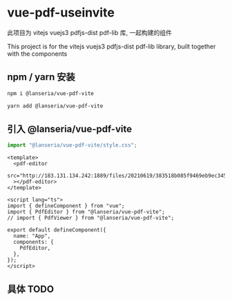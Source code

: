 # vue-pdf-useinvite

此项目为 vitejs vuejs3 pdfjs-dist pdf-lib 库, 一起构建的组件

This project is for the vitejs vuejs3 pdfjs-dist pdf-lib library, built together with the components

## npm / yarn 安装

```bash
npm i @lanseria/vue-pdf-vite

yarn add @lanseria/vue-pdf-vite
```

## 引入 @lanseria/vue-pdf-vite

```js
import "@lanseria/vue-pdf-vite/style.css";
```

```vue
<template>
  <pdf-editor
    src="http://183.131.134.242:1889/files/20210619/383518b085f9469eb9ec34594196f8c7.pdf"
  ></pdf-editor>
</template>

<script lang="ts">
import { defineComponent } from "vue";
import { PdfEditor } from "@lanseria/vue-pdf-vite";
// import { PdfViewer } from "@lanseria/vue-pdf-vite";

export default defineComponent({
  name: "App",
  components: {
    PdfEditor,
  },
});
</script>
```

## 具体 TODO
